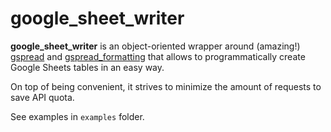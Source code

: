 # google_sheet_writer

**google_sheet_writer** is an object-oriented wrapper around (amazing!) [gspread](https://github.com/burnash/gspread) and [gspread_formatting](https://github.com/robin900/gspread-formatting) that allows to programmatically create Google Sheets tables in an easy way.

On top of being convenient, it strives to minimize the amount of requests to save API quota.

See examples in `examples` folder.
